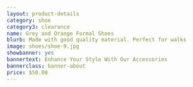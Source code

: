 ```yaml
---
layout: product-details
category: shoe
category3: clearance
name: Grey and Orange Formal Shoes
blurb: Made with good quality material. Perfect for walks
image: shoes/shoe-9.jpg
showbanner: yes
bannertext: Enhance Your Style With Our Accessories
bannerclass: banner-about
price: $50.00
---
```


